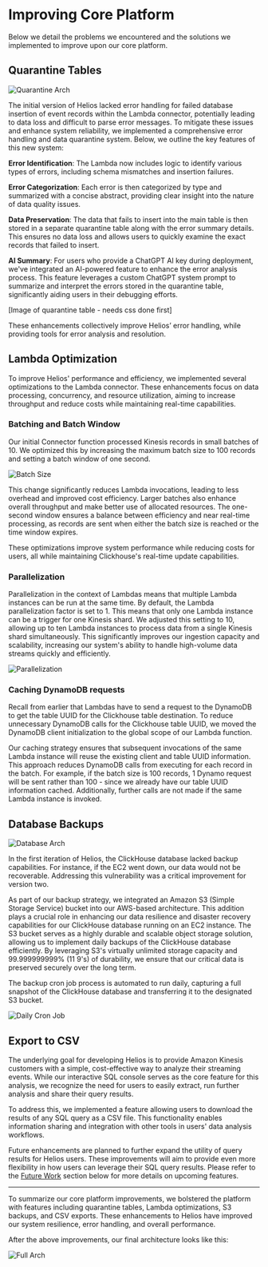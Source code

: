 # Improving Core Platform

Below we detail the problems we encountered and the solutions we implemented to improve upon our core platform.

## Quarantine Tables

![Quarantine Arch](public/case_study/full_storage_highlight.png)

The initial version of Helios lacked error handling for failed database insertion of event records within the Lambda connector, potentially leading to data loss and difficult to parse error messages. To mitigate these issues and enhance system reliability, we implemented a comprehensive error handling and data quarantine system. Below, we outline the key features of this new system:

<div class="icon-list">
<p><Icon name="ExclamationCircleIcon"/><span><strong>Error Identification</strong>: The Lambda now includes logic to identify various types of errors, including schema mismatches and insertion failures.</span></p>
<p><Icon name="TagIcon"/><span><strong>Error Categorization</strong>: Each error is then categorized by type and summarized with a concise abstract, providing clear insight into the nature of data quality issues.</span></p>
<p><Icon name="ArchiveBoxIcon"/><span><strong>Data Preservation</strong>: The data that fails to insert into the main table is then stored in a separate quarantine table along with the error summary details. This ensures no data loss and allows users to quickly examine the exact records that failed to insert.</span></p>
<p><Icon name="SparklesIcon"/><span><strong>AI Summary</strong>: For users who provide a ChatGPT AI key during deployment, we've integrated an AI-powered feature to enhance the error analysis process. This feature leverages a custom ChatGPT system prompt to summarize and interpret the errors stored in the quarantine table, significantly aiding users in their debugging efforts.</span></p>
</div>

\[Image of quarantine table \- needs css done first\]

These enhancements collectively improve Helios’ error handling, while providing tools for error analysis and resolution.

## Lambda Optimization

To improve Helios' performance and efficiency, we implemented several optimizations to the Lambda connector. These enhancements focus on data processing, concurrency, and resource utilization, aiming to increase throughput and reduce costs while maintaining real-time capabilities.

### Batching and Batch Window

Our initial Connector function processed Kinesis records in small batches of 10\. We optimized this by increasing the maximum batch size to 100 records and setting a batch window of one second.

![Batch Size](public/case_study/stream_efficiency.png)

This change significantly reduces Lambda invocations, leading to less overhead and improved cost efficiency. Larger batches also enhance overall throughput and make better use of allocated resources. The one-second window ensures a balance between efficiency and near real-time processing, as records are sent when either the batch size is reached or the time window expires.

These optimizations improve system performance while reducing costs for users, all while maintaining Clickhouse's real-time update capabilities.

### Parallelization

Parallelization in the context of Lambdas means that multiple Lambda instances can be run at the same time. By default, the Lambda parallelization factor is set to 1\. This means that only one Lambda instance can be a trigger for one Kinesis <TippyWrapper content="A shard is a unit of capacity within a Kinesis stream that provides a fixed amount of data throughput and serves as a partition for organizing events.">shard</TippyWrapper>. We adjusted this setting to 10, allowing up to ten Lambda instances to process data from a single Kinesis shard simultaneously. This significantly improves our ingestion capacity and scalability, increasing our system's ability to handle high-volume data streams quickly and efficiently.

![Parallelization](public/case_study/lambdakinesislimit.png)

### Caching DynamoDB requests

Recall from earlier that Lambdas have to send a request to the DynamoDB to get the table UUID for the Clickhouse table destination. To reduce unnecessary DynamoDB calls for the Clickhouse table UUID, we moved the DynamoDB client initialization to the global scope of our Lambda function.

Our caching strategy ensures that subsequent invocations of the same Lambda instance will reuse the existing client and table UUID information. This approach reduces DynamoDB calls from executing for each record in the batch. For example, if the batch size is 100 records, 1 Dynamo request will be sent rather than 100 \- since we already have our table UUID information cached. Additionally, further calls are not made if the same Lambda instance is invoked.

## Database Backups

![Database Arch](public/case_study/full_backup_highlight.png)

In the first iteration of Helios, the ClickHouse database lacked backup capabilities. For instance, if the EC2 went down, our data would not be recoverable. Addressing this vulnerability was a critical improvement for version two.

As part of our backup strategy, we integrated an Amazon S3 (Simple Storage Service) bucket into our AWS-based architecture. This addition plays a crucial role in enhancing our data resilience and disaster recovery capabilities for our ClickHouse database running on an EC2 instance. The S3 bucket serves as a highly durable and scalable object storage solution, allowing us to implement daily backups of the ClickHouse database efficiently. By leveraging S3's virtually unlimited storage capacity and 99.999999999% (11 9's) of durability, we ensure that our critical data is preserved securely over the long term.

The backup cron job process is automated to run daily, capturing a full snapshot of the ClickHouse database and transferring it to the designated S3 bucket.

![Daily Cron Job](public/case_study/dailycjob.png)

## Export to CSV

The underlying goal for developing Helios is to provide Amazon Kinesis customers with a simple, cost-effective way to analyze their streaming events. While our interactive SQL console serves as the core feature for this analysis, we recognize the need for users to easily extract, run further analysis and share their query results.

To address this, we implemented a feature allowing users to download the results of any SQL query as a CSV file. This functionality enables information sharing and integration with other tools in users' data analysis workflows.

Future enhancements are planned to further expand the utility of query results for Helios users. These improvements will aim to provide even more flexibility in how users can leverage their SQL query results. Please refer to the [Future Work](./future-work.md) section below for more details on upcoming features.

---

To summarize our core platform improvements, we bolstered the platform with features including quarantine tables, Lambda optimizations, S3 backups, and CSV exports. These enhancements to Helios have improved our system resilience, error handling, and overall performance.

After the above improvements, our final architecture looks like this:

![Full Arch](public/case_study/full_full_color.png)
